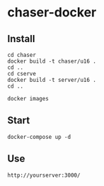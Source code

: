 # chaser-docker

## Install

    cd chaser
    docker build -t chaser/u16 .
    cd ..
    cd cserve
    docker build -t server/u16 .
    cd ..

    docker images

## Start

    docker-compose up -d


## Use

    http://yourserver:3000/

